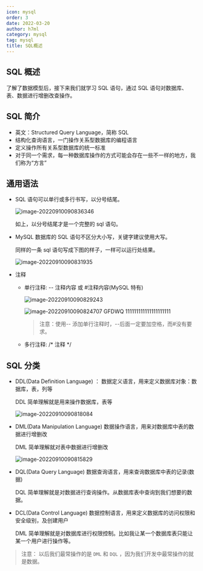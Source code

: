 ```yaml
---
icon: mysql
order: 3
date: 2022-03-20
author: h7ml
category: mysql
tag: mysql
title: SQL概述
---
```


## SQL 概述

了解了数据模型后，接下来我们就学习 SQL 语句，通过 SQL 语句对数据库、表、数据进行增删改查操作。

## SQL 简介

- 英文：Structured Query Language，简称 SQL
- 结构化查询语言，一门操作关系型数据库的编程语言
- 定义操作所有关系型数据库的统一标准
- 对于同一个需求，每一种数据库操作的方式可能会存在一些不一样的地方，我们称为“方言”

## 通用语法

- SQL 语句可以单行或多行书写，以分号结尾。

  ![image-20220910090836346](https://static.h7ml.cn/vitepress/assets/images/mysql/202209100916954.png)

  如上，以分号结尾才是一个完整的 sql 语句。

- MySQL 数据库的 SQL 语句不区分大小写，关键字建议使用大写。

  同样的一条 sql 语句写成下图的样子，一样可以运行处结果。

  ![image-20220910090831935](https://static.h7ml.cn/vitepress/assets/images/mysql/202209100916982.png)

- 注释

  - 单行注释: -- 注释内容 或 #注释内容(MySQL 特有)

    ![image-20220910090829243](https://static.h7ml.cn/vitepress/assets/images/mysql/202209100916099.png)

    ![image-20220910090824707](https://static.h7ml.cn/vitepress/assets/images/mysql/202209100916488.png) GFDWQ 111111111111111111111

    > 注意：使用-- 添加单行注释时，--后面一定要加空格，而#没有要求。

  - 多行注释: /\* 注释 \*/

## SQL 分类

- DDL(Data Definition Language) ： 数据定义语言，用来定义数据库对象：数据库，表，列等

  DDL 简单理解就是用来操作数据库，表等

  ![image-20220910090818084](https://static.h7ml.cn/vitepress/assets/images/mysql/202209100916598.png)

- DML(Data Manipulation Language) 数据操作语言，用来对数据库中表的数据进行增删改

  DML 简单理解就对表中数据进行增删改

  ![image-20220910090815829](https://static.h7ml.cn/vitepress/assets/images/mysql/202209100916681.png)

- DQL(Data Query Language) 数据查询语言，用来查询数据库中表的记录(数据)

  DQL 简单理解就是对数据进行查询操作。从数据库表中查询到我们想要的数据。

- DCL(Data Control Language) 数据控制语言，用来定义数据库的访问权限和安全级别，及创建用户

  DML 简单理解就是对数据库进行权限控制。比如我让某一个数据库表只能让某一个用户进行操作等。

> 注意： 以后我们最常操作的是 `DML` 和 `DQL` ，因为我们开发中最常操作的就是数据。
